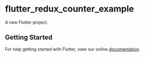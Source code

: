 # flutter_redux_counter_example

A new Flutter project.

## Getting Started

For help getting started with Flutter, view our online
[documentation](https://flutter.io/).
